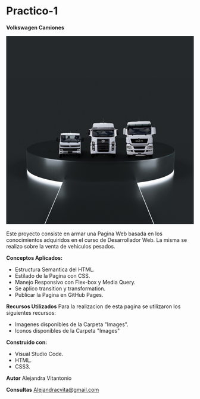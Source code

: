 # Practico-1
**Volkswagen Camiones**

![camion_logo](/images/auto-show-designify.png)


Este proyecto consiste en armar una Pagina Web basada en los conocimientos adquiridos en el curso de Desarrollador Web. La misma se realizo sobre la venta de vehiculos pesados.

**Conceptos Aplicados:**
- Estructura Semantica del HTML.
- Estilado de la Pagina con CSS.
- Manejo Responsivo con Flex-box y Media Query.
- Se aplico transition y transformation.
- Publicar la Pagina en GitHub Pages.

**Recursos Utilizados**
Para la realizacion de esta pagina se utilizaron los siguientes recursos:
- Imagenes disponibles de la Carpeta "Images".
- Iconos disponibles de la Carpeta "Images"

**Construido con:**
- Visual Studio Code.
- HTML.
- CSS3.

**Autor**
Alejandra Vitantonio

**Consultas**
Alejandracvita@gmail.com
